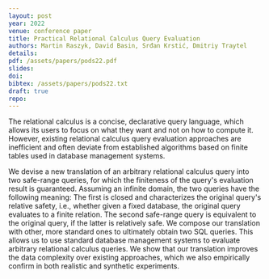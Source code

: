 ```yaml
---
layout: post
year: 2022
venue: conference paper
title: Practical Relational Calculus Query Evaluation
authors: Martin Raszyk, David Basin, Srđan Krstić, Dmitriy Traytel
details:
pdf: /assets/papers/pods22.pdf
slides:
doi: 
bibtex: /assets/papers/pods22.txt
draft: true
repo: 
---
```


The relational calculus is a concise, declarative query language, which allows its users to focus on what they want and not on how to compute it. However, existing relational calculus query evaluation approaches are inefficient and often deviate from established algorithms based on finite tables used in database management systems.

We devise a new translation of an arbitrary relational calculus query into two safe-range queries, for which the finiteness of the query's evaluation result is guaranteed. Assuming an infinite domain, the two queries have the following meaning: The first is closed and characterizes the original query's relative safety, i.e., whether given a fixed database, the original query evaluates to a finite relation. The second safe-range query is equivalent to the original query, if the latter is relatively safe. We compose our translation with other, more standard ones to ultimately obtain two SQL queries. This allows us to use standard database management systems to evaluate arbitrary relational calculus queries. We show that our translation improves the data complexity over existing approaches, which we also empirically confirm in both realistic and synthetic experiments.